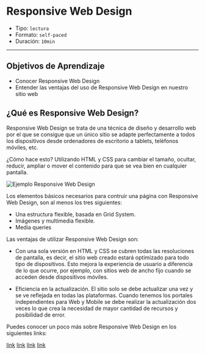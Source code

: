 # Responsive Web Design

- Tipo: `lectura`
- Formato: `self-paced`
- Duración: `10min`

***

## Objetivos de Aprendizaje

- Conocer Responsive Web Design
- Entender las ventajas del uso de Responsive Web Design en nuestro sitio web


## ¿Qué es Responsive Web Design?

Responsive Web Design se trata de una técnica de diseño y desarrollo web por el que se consigue que un único sitio se adapte perfectamente a todos los dispositivos desde ordenadores de escritorio a tablets, teléfonos móviles, etc. 

¿Cómo hace esto? Utilizando HTML y CSS para cambiar el tamaño, ocultar, reducir, ampliar o mover el contenido para que se vea bien en cualquier pantalla.

![Ejemplo Responsive Web Design](https://designmodo.com/wp-content/uploads/2011/10/4.jpg)

Los elementos básicos necesarios para contruir una página con Responsive Web Design, son al menos los tres siguientes:

 - Una estructura flexible, basada en Grid System.
 - Imágenes y multimedia flexible.
 - Media queries

Las ventajas de utilizar Responsive Web Design son:

 - Con una sola versión en HTML y CSS se cubren todas las resoluciones de pantalla, es decir, el sitio web creado estará optimizado para todo tipo de dispositivos. Esto mejora la experiencia de usuario a diferencia de lo que ocurre, por ejemplo, con sitios web de ancho fijo cuando se acceden desde dispositivos móviles.
 
 - Eficiencia en la actualización. El sitio solo se debe actualizar una vez y se ve reflejada en todas las plataformas. Cuando tenemos los portales independientes para Web y Mobile se debe realizar la actualización dos veces lo que crea la necesidad de mayor cantidad de recursos y posibilidad de error.

 Puedes conocer un poco más sobre Responsive Web Design en los siguientes links:

 [link](https://www.youtube.com/watch?v=vr-YtKTlyh8)
 [link](https://www.silocreativo.com/imagenes-en-diseno-web-responsive-con-css/) 
 [link](http://fredericgonzalo.com/en/2017/03/01/understanding-the-difference-between-mobile-first-adaptive-and-responsive-design/)
 [link](https://www.mediaclick.es/blog/diseno-web-responsive-design-y-la-importancia-del-mobile-first/)
 
 
 

 